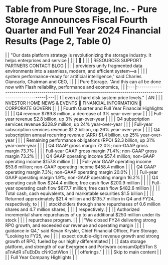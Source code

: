 # Table from Pure Storage, Inc. - Pure Storage Announces Fiscal Fourth Quarter and Full Year 2024 Financial Results (Page 2, Table 0)

|    | "Our data platform strategy is revolutionizing the storage industry. It helps enterprises and service         |    |
|    |                                                                                                              |    |
|    | RESOURCES SUPPORT PARTNERS CONTACT BLOG                                                                       |    |
|    | providers unify fragmented data environments into a seamless, modern, and efficient system—a                  |    |
|    | system performance-ready for artificial intelligence," said Charles Giancarlo, Chairman and CEO,              |    |
|    | Pure Storage. "And this can all be done now with Flash reliability, performance and economics,                |    |
|:---|:--------------------------------------------------------------------------------------------------------------|:---|
| I  | even at hard disk system price levels."                                                                       | AN |
|    | NVESTOR HOME NEWS & EVENTS  FINANCIAL INFORMATION  CORPORATE GOVERN                                         |    |
|    | Fourth Quarter and Full Year Financial Highlights                                                             |    |
|    | Q4 revenue $789.8 million, a decrease of 3% year-over-year                                                    |    |
|    | Full-year revenue $2.8 billion, up 3% year-over-year                                                          |    |
|    | Q4 subscription services revenue $328.9 million, up 24% year-over-year                                        |    |
|    | Full-year subscription services revenue $1.2 billion, up 26% year-over-year                                   |    |
|    | Q4 subscription annual recurring revenue (ARR) $1.4 billion, up 25% year-over-year                            |    |
|    | Remaining performance obligations (RPO) $2.3 billion, up 31% year-over-year                                   |    |
|    | Q4 GAAP gross margin 72.0%; non-GAAP gross margin 73.7%                                                       |    |
|    | Full-year GAAP gross margin 71.4%; non-GAAP gross margin 73.2%                                                |    |
|    | Q4 GAAP operating income $57.4 million; non-GAAP operating income $157.8 million                              |    |
|    | Full-year GAAP operating income $53.6 million; non-GAAP operating income $458.4 million                       |    |
|    | Q4 GAAP operating margin 7.3%; non-GAAP operating margin 20.0%                                                |    |
|    | Full-year GAAP operating margin 1.9%; non-GAAP operating margin 16.2%                                         |    |
|    | Q4 operating cash flow $244.4 million; free cash flow $200.9 million                                          |    |
|    | Full-year operating cash flow $677.7 million; free cash flow $482.6 million                                   |    |
|    | Total cash, cash equivalents, and marketable securities $1.5 billion                                          |    |
|    | Returned approximately $21.4 million and $135.7 million in Q4 and FY24, respectively, to                      |    |
|    | stockholders through share repurchases of 0.6 million shares and 4.7 million shares,                          |    |
|    | respectively.                                                                                                 |    |
|    | Authorized incremental share repurchases of up to an additional $250 million under its stock                  |    |
|    | repurchase program.                                                                                           |    |
|    | "We closed FY24 delivering strong RPO growth, and exceeded our revenue and operating margin                   |    |
|    | guidance in Q4," said Kevan Krysler, Chief Financial Officer, Pure Storage. "Looking to FY25, we              |    |
|    | expect double-digit revenue growth and strong growth of RPO, fueled by our highly differentiated              |    |
|    | data storage platform, and strength of our Evergreen and Portworx consumGpEtiTon S aTnAdR sTuEbDs cNriOptWion |    |
|    | offerings."                                                                                                   |    |
|    | Skip to main content                                                                                          |    |
|    | Full Year Company Highlights                                                                                  |    |